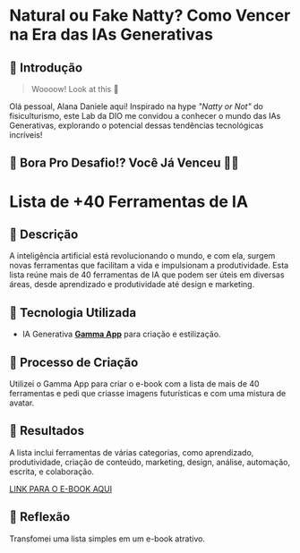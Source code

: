 # Natural ou Fake Natty? Como Vencer na Era das IAs Generativas

## 🚀 Introdução

> Woooow! Look at this 👀

Olá pessoal, Alana Daniele aqui! Inspirado na hype _"Natty or Not"_ do fisiculturismo, este Lab da DIO me convidou a conhecer o mundo das IAs Generativas, explorando o potencial dessas tendências tecnológicas incríveis!

## 🎯 Bora Pro Desafio!? Você Já Venceu 💪🤓

# Lista de +40 Ferramentas de IA

## 📒 Descrição
A inteligência artificial está revolucionando o mundo, e com ela, surgem novas ferramentas que facilitam a vida e impulsionam a produtividade. Esta lista reúne mais de 40 ferramentas de IA que podem ser úteis em diversas áreas, desde aprendizado e produtividade até design e marketing.

## 🤖 Tecnologia Utilizada
- IA Generativa **[Gamma App](https://gamma.app/)** para criação e estilização.


## 🧐 Processo de Criação
Utilizei o Gamma App para criar o e-book com a lista de mais de 40 ferramentas e pedi que criasse imagens futurísticas e com uma mistura de avatar. 


## 🚀 Resultados
A lista inclui ferramentas de várias categorias, como aprendizado, produtividade, criação de conteúdo, marketing, design, análise, automação, escrita, e colaboração.

[LINK PARA O E-BOOK AQUI](https://gamma.app/docs/Lista-de-40-Ferramentas-de-IA-raonmoqg11x6jd2)

## 💭 Reflexão
Transfomei uma lista simples em um e-book atrativo.